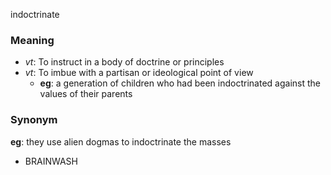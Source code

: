 indoctrinate
### Meaning
+ _vt_: To instruct in a body of doctrine or principles
+ _vt_: To imbue with a partisan or ideological point of view
    + __eg__: a generation of children who had been indoctrinated against the values of their parents

### Synonym

__eg__: they use alien dogmas to indoctrinate the masses

+ BRAINWASH


